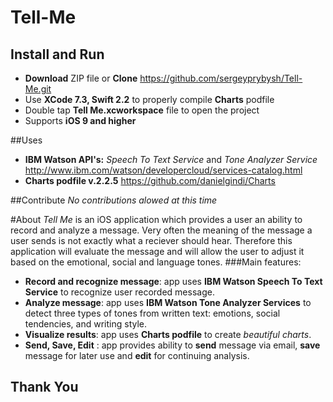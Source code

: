 # Tell-Me

## Install and Run
* **Download** ZIP file or **Clone** https://github.com/sergeyprybysh/Tell-Me.git
* Use **XCode 7.3, Swift 2.2** to properly compile **Charts** podfile
* Double tap **Tell Me.xcworkspace** file to open the project
* Supports **iOS 9 and higher**

##Uses
* **IBM Watson API's:** _Speech To Text Service_ and _Tone Analyzer Service_  http://www.ibm.com/watson/developercloud/services-catalog.html
* **Charts podfile v.2.2.5** https://github.com/danielgindi/Charts

##Contribute
_No contributions alowed at this time_

#About
_Tell Me_ is an iOS application which provides a user an ability to record and analyze a message. 
Very often the meaning of the message a user sends is not exactly what a reciever should hear. 
Therefore this application will evaluate the message and will allow the user to adjust it based on the emotional, social and language tones.
###Main features:
* **Record and recognize message**: app uses **IBM Watson Speech To Text Service** to recognize user recorded message. 
* **Analyze message**: app uses **IBM Watson Tone Analyzer Services**  to detect three types of tones from written text: emotions, social tendencies, and writing style.
* **Visualize results**: app uses **Charts podfile** to create _beautiful charts_.
* **Send, Save, Edit** : app provides ability to **send** message via email, **save** message for later use and **edit** for continuing analysis. 

## Thank You
